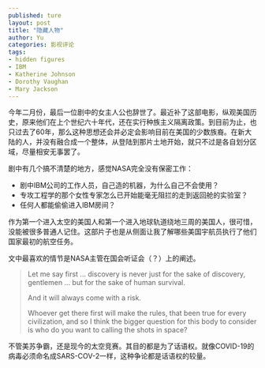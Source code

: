 ```yaml
---
published: ture
layout: post
title: "隐藏人物"
author: Yu
categories: 影视评论
tags:
- hidden figures
- IBM
- Katherine Johnson
- Dorothy Vaughan
- Mary Jackson
---
```


今年二月份，最后一位剧中的女主人公也辞世了。最近补了这部电影，纵观美国历史，原来他们在上个世纪六十年代，还在实行种族主义隔离政策。到目前为止，也只过去了60年，那么这种思想还会并必定会影响目前在美国的少数族裔。在新大陆的人，并没有融合成一个整体，从登陆到那片土地开始，就只不过是各自划分区域，尽量相安无事罢了。

剧中有几个搞不清楚的地方，感觉NASA完全没有保密工作：

- 剧中IBM公司的工作人员，自己造的机器，为什么自己不会使用？
- 专攻工程学的那个女性专家怎么已开始能毫无阻拦的走到返回舱的实验室？
- 任何人都能偷偷进入IBM房间？

作为第一个进入太空的美国人和第一个进入地球轨道绕地三周的美国人，很可惜，没能被很多普通人记住。这部片子也是从侧面让我了解哪些美国宇航员执行了他们国家最初的航空任务。

文中最喜欢的情节是NASA主管在国会听证会（？）上的阐述。

> Let me say first ... discovery is never just for the sake of discovery, gentlemen ... but for the sake of human survival.
> 
> And it will always come with a risk. 
>
> Whoever get there first will make the rules, that been true for every civilization, and so I think the bigger question for this body to consider is who do you want to calling the shots in space?

不管美苏争霸，还是现今的太空竞赛。其目的都是为了话语权。就像COVID-19的病毒必须命名成SARS-COV-2一样，这种争论都是话语权的较量。

